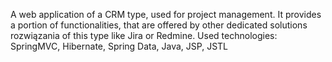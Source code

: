 
A web application of a CRM type, used for project management. It provides a portion of functionalities, that are offered by other dedicated solutions rozwiązania of this type like Jira or Redmine. Used technologies: SpringMVC, Hibernate, Spring Data, Java, JSP, JSTL


